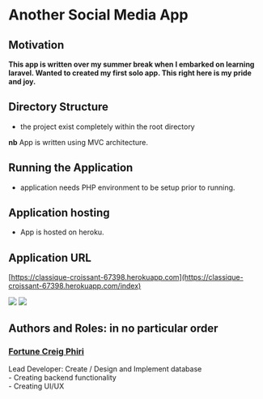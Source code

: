 # Another Social Media App


## Motivation

**This app is written over my summer break when I embarked on learning laravel. Wanted to created my first solo app. This right here is my pride and joy.**

## Directory Structure
- the project exist completely within the root directory

**nb** App is written using MVC architecture.

## Running the Application
 - application needs PHP environment to be setup prior to running.
 
## Application hosting
- App is hosted on heroku. 

## Application URL
[https://classique-croissant-67398.herokuapp.com](https://classique-croissant-67398.herokuapp.com/index)

![](https://img.shields.io/node/v/newman.svg?style=for-the-badge) ![](https://img.shields.io/npm/l/m.svg?style=for-the-badge)

## Authors and Roles: in no particular order

### [Fortune Creig Phiri](https://creigphiri.github.io)
  Lead Developer: Create / Design and Implement database
     <br> - Creating backend functionality 
     <br> - Creating UI/UX

